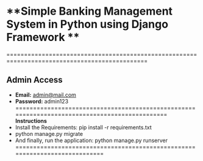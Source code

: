 # **Simple Banking Management System in Python using Django Framework **

==============================================================================================

## **Admin Access**
- **Email:** admin@mail.com
- **Password:** admin123
==============================================================================================
**Instructions**
- Install the Requirements: pip install -r requirements.txt
- python manage.py migrate
- And finally, run the application: python manage.py runserver
============================================================================
